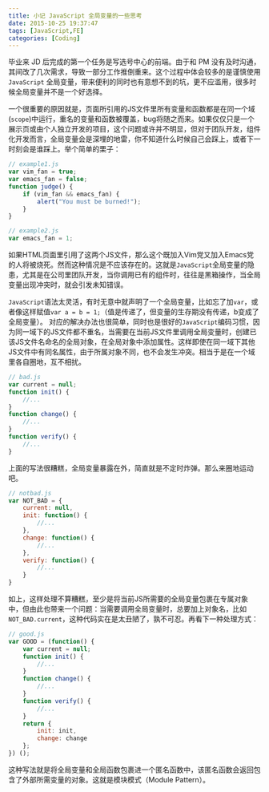 ```yaml
---
title: 小记 JavaScript 全局变量的一些思考
date: 2015-10-25 19:37:47
tags: [JavaScript,FE]
categories: [Coding]
---
```

毕业来 JD 后完成的第一个任务是写选号中心的前端。由于和 PM 没有及时沟通，其间改了几次需求，导致一部分工作推倒重来。这个过程中体会较多的是谨慎使用 `JavaScript` 全局变量，带来便利的同时也有意想不到的坑，更不应滥用，很多时候全局变量并不是一个好选择。

<!-- more -->

一个很重要的原因就是，页面所引用的JS文件里所有变量和函数都是在同一个域(`scope`)中运行，重名的变量和函数被覆盖，bug将随之而来。如果仅仅只是一个展示页或由个人独立开发的项目，这个问题或许并不明显，但对于团队开发，组件化开发而言，全局变量会是深埋的地雷，你不知道什么时候自己会踩上，或者下一时刻会是谁踩上。举个简单的栗子：
```javascript
// example1.js
var vim_fan = true;
var emacs_fan = false;
function judge() {
    if (vim_fan && emacs_fan) {
        alert("You must be burned!");
    }
}
```
```javascript
// example2.js
var emacs_fan = 1;
```
如果HTML页面里引用了这两个JS文件，那么这个既加入Vim党又加入Emacs党的人将被烧死。然而这种情况是不应该存在的。这就是`JavaScript`全局变量的隐患，尤其是在公司里团队开发，当你调用已有的组件时，往往是黑箱操作，当全局变量出现冲突时，就会引发未知错误。

`JavaScript`语法太灵活，有时无意中就声明了一个全局变量，比如忘了加`var`，或者像这样赋值`var a = b = 1;`（值是传递了，但变量的生存期没有传递，b变成了全局变量）。
对应的解决办法也很简单，同时也是很好的`JavaScript`编码习惯，因为同一域下的JS文件都不重名，当需要在当前JS文件里调用全局变量时，创建已该JS文件名命名的全局对象，在全局对象中添加属性。这样即使在同一域下其他JS文件中有同名属性，由于所属对象不同，也不会发生冲突。相当于是在一个域里各自圈地，互不相扰。
```javascript
// bad.js
var current = null;
function init() {
    //...
}
function change() {
    //...
}
function verify() {
    //...
}
```
上面的写法很糟糕，全局变量暴露在外，简直就是不定时炸弹。那么来圈地运动吧。
```javascript
// notbad.js
var NOT_BAD = {
    current: null,
    init: function() {
        //...
    },
    change: function() {
        //...
    },
    verify: function() {
        //...
    }
}
```
如上，这样处理不算糟糕，至少是将当前JS所需要的全局变量包裹在专属对象中，但由此也带来一个问题：当需要调用全局变量时，总要加上对象名，比如`NOT_BAD.current`，这种代码实在是太丑陋了，孰不可忍。再看下一种处理方式：
```javascript
// good.js
var GOOD = (function() {
    var current = null;
    function init() {
        //...
    }
    function change() {
        //...
    }
    function verify() {
        //...
    }
    return {
        init: init,
        change: change
    };
}) ();
```
这种写法就是将全局变量和全局函数包裹进一个匿名函数中，该匿名函数会返回包含了外部所需变量的对象。这就是模块模式（Module Pattern）。
